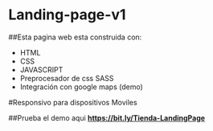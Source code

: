 # Landing-page-v1
##Esta pagina web esta construida con:
* HTML
* CSS
* JAVASCRIPT
* Preprocesador de css SASS
* Integración con google maps (demo)

#Responsivo para dispositivos Moviles

##Prueba el demo aqui
**https://bit.ly/Tienda-LandingPage**
